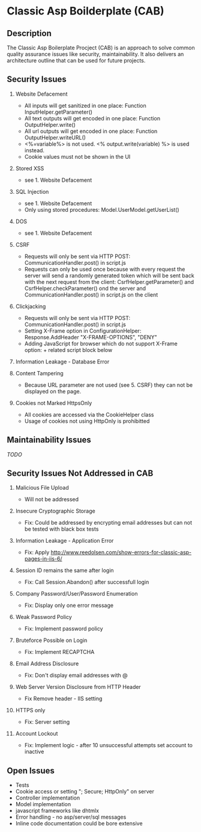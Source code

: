 Classic Asp Boilderplate (CAB)
================================



Description
-----------
The Classic Asp Boilerplate Procject (CAB) is an approach to solve common quality assurance issues like security, maintainability.
It also delivers an architecture outline that can be used for future projects.



Security Issues
-------------------------
1. Website Defacement
	* All inputs will get sanitized in one place: Function InputHelper.getParameter()
	* All text outputs will get encoded in one place: Function OutputHelper.write()
	* All url outputs will get encoded in one place: Function OutputHelper.writeURL()
	* <%=variable%> is not used. <% output.write(variable) %> is used instead.
	* Cookie values must not be shown in the UI

2. Stored XSS
	* see 1. Website Defacement

3. SQL Injection
	* see 1. Website Defacement
	* Only using stored procedures: Model.UserModel.getUserList()

4. DOS
	* see 1. Website Defacement

5. CSRF
	* Requests will only be sent via HTTP POST: CommunicationHandler.post() in script.js
	* Requests can only be used once because with every request the server will send a
  	  randomly generated token which will be sent back with the next request from the client:
  	  CsrfHelper.getParameter() and CsrfHelper.checkParameter() ond the server and CommunicationHandler.post() in script.js on the client

6. Clickjacking
	* Requests will only be sent via HTTP POST: CommunicationHandler.post() in script.js
	* Setting X-Frame option in ConfigurationHelper: Response.AddHeader "X-FRAME-OPTIONS", "DENY"
	* Adding JavaScript for browser which do not support X-Frame option: <antiClickjack> + related script block below

8. Information Leakage - Database Error

9. Content Tampering
	* Because URL parameter are not used (see 5. CSRF) they can not be displayed on the page.

10. Cookies not Marked HttpsOnly
	* All cookies are accessed via the CookieHelper class
	* Usage of cookies not using HttpOnly is prohibitted



Maintainability Issues
----------------------
_TODO_


Security Issues Not Addressed in CAB
---------------------------
1. Malicious File Upload
	* Will not be addressed

2. Insecure Cryptographic Storage
	* Fix: Could be addressed by encrypting email addresses but can not be tested with black box tests

7. Information Leakage - Application Error
	* Fix: Apply http://www.reedolsen.com/show-errors-for-classic-asp-pages-in-iis-6/

3. Session ID remains the same after login
	* Fix: Call Session.Abandon() after successfull login

4. Company Password/User/Password Enumeration
	* Fix: Display only one error message

5. Weak Password Policy
	* Fix: Implement password policy

6. Bruteforce Possible on Login
	* Fix: Implement RECAPTCHA

7. Email Address Disclosure
	* Fix: Don't display email addresses with @

8. Web Server Version Disclosure from HTTP Header
	* Fix Remove header - IIS setting

9. HTTPS only
	* Fix: Server setting

10. Account Lockout
	* Fix: Implement logic - after 10 unsuccessful attempts set account to inactive




Open Issues
-----------
* Tests
* Cookie access or setting "; Secure; HttpOnly" on server
* Controller implementation
* Model implementation
* javascript frameworks like dhtmlx
* Error handling - no asp/server/sql messages
* Inline code documentation could be bore extensive

